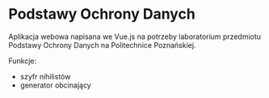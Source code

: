 # Podstawy Ochrony Danych

Aplikacja webowa napisana we Vue.js na potrzeby laboratorium przedmiotu Podstawy Ochrony Danych na Politechnice Poznańskiej.

Funkcje:

- szyfr nihilistów
- generator obcinający
